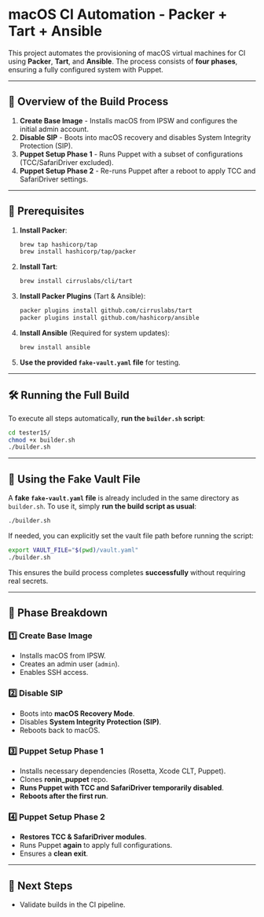 # macOS CI Automation - Packer + Tart + Ansible

This project automates the provisioning of macOS virtual machines for CI using **Packer**, **Tart**, and **Ansible**.
The process consists of **four phases**, ensuring a fully configured system with Puppet.

---

## 🚀 Overview of the Build Process

1. **Create Base Image** - Installs macOS from IPSW and configures the initial admin account.
2. **Disable SIP** - Boots into macOS recovery and disables System Integrity Protection (SIP).
3. **Puppet Setup Phase 1** - Runs Puppet with a subset of configurations (TCC/SafariDriver excluded).
4. **Puppet Setup Phase 2** - Re-runs Puppet after a reboot to apply TCC and SafariDriver settings.

---

## 🔧 Prerequisites

1. **Install Packer**:
   ```sh
   brew tap hashicorp/tap
   brew install hashicorp/tap/packer
   ```
2. **Install Tart**:
   ```sh
   brew install cirruslabs/cli/tart
   ```
3. **Install Packer Plugins** (Tart & Ansible):
   ```sh
   packer plugins install github.com/cirruslabs/tart
   packer plugins install github.com/hashicorp/ansible
   ```
4. **Install Ansible** (Required for system updates):
   ```sh
   brew install ansible
   ```
5. **Use the provided `fake-vault.yaml` file** for testing.

---

## 🛠 Running the Full Build

To execute all steps automatically, **run the `builder.sh` script**:

```sh
cd tester15/
chmod +x builder.sh
./builder.sh
```

---

## 📜 Using the Fake Vault File

A **fake `fake-vault.yaml` file** is already included in the same directory as `builder.sh`.
To use it, simply **run the build script as usual**:

```sh
./builder.sh
```

If needed, you can explicitly set the vault file path before running the script:

```sh
export VAULT_FILE="$(pwd)/vault.yaml"
./builder.sh
```

This ensures the build process completes **successfully** without requiring real secrets.

---

## 📜 Phase Breakdown

### 1️⃣ Create Base Image
- Installs macOS from IPSW.
- Creates an admin user (`admin`).
- Enables SSH access.

### 2️⃣ Disable SIP
- Boots into **macOS Recovery Mode**.
- Disables **System Integrity Protection (SIP)**.
- Reboots back to macOS.

### 3️⃣ Puppet Setup Phase 1
- Installs necessary dependencies (Rosetta, Xcode CLT, Puppet).
- Clones **ronin_puppet** repo.
- **Runs Puppet with TCC and SafariDriver temporarily disabled**.
- **Reboots after the first run**.

### 4️⃣ Puppet Setup Phase 2
- **Restores TCC & SafariDriver modules**.
- Runs Puppet **again** to apply full configurations.
- Ensures a **clean exit**.

---

## 🎉 Next Steps
- Validate builds in the CI pipeline.
